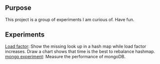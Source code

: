 ## Purpose

This project is a group of experiments I am curious of. Have fun.

## Experiments
[Load factor](java/src/main/java/personal/experiments/loadfactor): Show the missing look up in a hash map while load factor increases. Draw a chart shows that time is the best to rebalance hashmap.
[mongo experiment](python/mongodb_exp/): Measure the performance of mongoDB.
